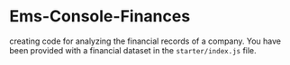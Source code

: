 # Ems-Console-Finances
creating code for analyzing the financial records of a company. You have been provided with a financial dataset in the `starter/index.js` file.
